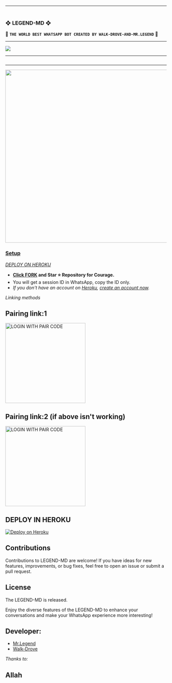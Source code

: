 ---------

### <br>  ❖ LEGEND-MD ❖
🔰 **`THE WORLD BEST WHATSAPP BOT CREATED BY WALK-DROVE-AND-MR.LEGEND`** 🔰

----------

<a><img src='https://i.imgur.com/LyHic3i.gif'/></a>

-------

 <p align="center">
  <a href="#"><img src="http://readme-typing-svg.herokuapp.com?color=00008B&center=true&vCenter=true&multiline=false&lines=`WALK-DROVE-AND-MR-LEGEND`" alt="">

------------

<img src="[(https://ibb.co/9bwzybf)]" width="540" height="auto" />
</p>     

### Setup

*DEPLOY ON HEROKU*
   - **Click [FORK](https://github.com/Farhanali690/Legend-MD/fork) and Star ⭐ Repository for Courage.**
   - You will get a session ID in WhatsApp, copy the ID only.
   - *If you don't have an account on [Heroku](https://signup.heroku.com/), [create an account now](https://signup.heroku.com/).*
</p>


*Linking methods*

##  Pairing link:1

<a href="https://yesser.onrender.com/pair"><img src="https://img.shields.io/badge/LOGIN%20WITH-PAIR%20CODE-red" alt="LOGIN WITH PAIR CODE" width="250"></a>

## Pairing link:2 (if above isn't working)

<a href="https://yesser.onrender.com/pair"><img src="https://img.shields.io/badge/LOGIN%20WITH-PAIR%20CODE2-red" alt="LOGIN WITH PAIR CODE" width="250"></a>
## DEPLOY IN HEROKU

 [![Deploy on Heroku](https://www.herokucdn.com/deploy/button.svg)](https://dashboard.heroku.com/new?template=https://github.com/Farhanali690/Legend-MD/tree/main)

   </details>
</P>





## Contributions

Contributions to LEGEND-MD are welcome! If you have ideas for new features, improvements, or bug fixes, feel free to open an issue or submit a pull request.

## License

The LEGEND-MD is released.

Enjoy the diverse features of the LEGEND-MD  to enhance your conversations and make your WhatsApp experience more interesting!

## Developer:
- [Mr.Legend](https://wa.me/923136420207)
- [Walk-Drove](https://wa.me/923471728690)

*Thanks to:*
## Allah
